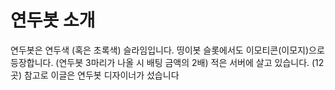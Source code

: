 # 연두봇 소개
연두봇은 연두색 (혹은 초록색) 슬라임입니다.
띵이봇 슬롯에서도 이모티콘(이모지)으로 등장합니다. (연두봇 3마리가 나올 시 배팅 금액의 2배)
적은 서버에 살고 있습니다. (12곳) 참고로 이글은 연두봇 디자이너가 섰습니다
